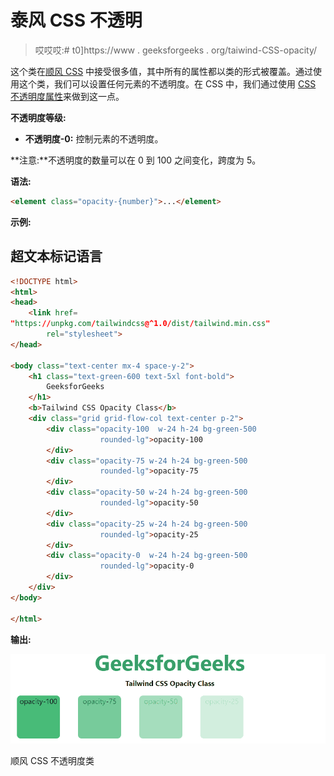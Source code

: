 # 泰风 CSS 不透明

> 哎哎哎:# t0]https://www . geeksforgeeks . org/taiwind-CSS-opacity/

这个类在[顺风 CSS](https://www.geeksforgeeks.org/css-tailwind-introduction/) 中接受很多值，其中所有的属性都以类的形式被覆盖。通过使用这个类，我们可以设置任何元素的不透明度。在 CSS 中，我们通过使用 [CSS 不透明度属性](https://www.geeksforgeeks.org/css-opacity-transparency/)来做到这一点。

**不透明度等级:**

*   **不透明度-0:** 控制元素的不透明度。

**注意:**不透明度的数量可以在 0 到 100 之间变化，跨度为 5。

**语法:**

```html
<element class="opacity-{number}">...</element>
```

**示例:**

## 超文本标记语言

```html
<!DOCTYPE html> 
<html>
<head> 
    <link href= 
"https://unpkg.com/tailwindcss@^1.0/dist/tailwind.min.css"
        rel="stylesheet"> 
</head> 

<body class="text-center mx-4 space-y-2"> 
    <h1 class="text-green-600 text-5xl font-bold"> 
        GeeksforGeeks 
    </h1> 
    <b>Tailwind CSS Opacity Class</b> 
    <div class="grid grid-flow-col text-center p-2"> 
        <div class="opacity-100  w-24 h-24 bg-green-500 
                    rounded-lg">opacity-100
        </div>
        <div class="opacity-75 w-24 h-24 bg-green-500 
                    rounded-lg">opacity-75
        </div>
        <div class="opacity-50 w-24 h-24 bg-green-500 
                    rounded-lg">opacity-50
        </div>
        <div class="opacity-25 w-24 h-24 bg-green-500 
                    rounded-lg">opacity-25
        </div>
        <div class="opacity-0  w-24 h-24 bg-green-500 
                    rounded-lg">opacity-0
        </div>
    </div> 
</body> 

</html> 
```

**输出:**

![](img/49bb1565146598c13d354c2e30e8420a.png)

顺风 CSS 不透明度类